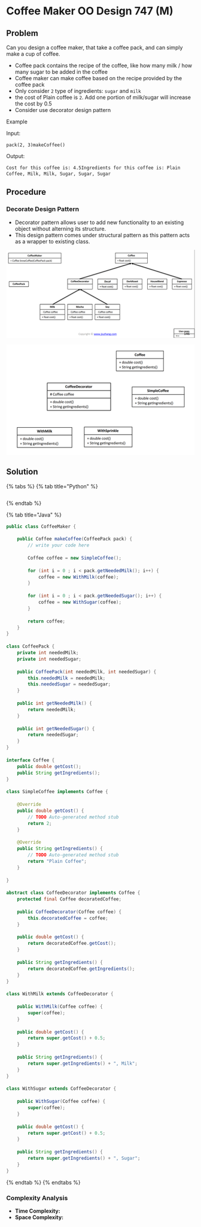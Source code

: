 # Coffee Maker OO Design 747 \(M\)

## Problem

Can you design a coffee maker, that take a coffee pack, and can simply make a cup of coffee.

* Coffee pack contains the recipe of the coffee, like how many milk / how many sugar to be added in the coffee
* Coffee maker can make coffee based on the recipe provided by the coffee pack
* Only consider `2` type of ingredients: `sugar` and `milk`
* the cost of Plain coffee is `2`. Add one portion of milk/sugar will increase the cost by 0.5
* Consider use decorator design pattern

Example

Input:

```text
pack(2, 3)makeCoffee()
```

Output:

```text
Cost for this coffee is: 4.5Ingredients for this coffee is: Plain Coffee, Milk, Milk, Sugar, Sugar, Sugar
```

## Procedure

### Decorate Design Pattern

* Decorator pattern allows user to add new functionality to an existing object without alterning its structure. 
* This design pattern comes under structural pattern as this pattern acts as a wrapper to existing class.

![](../../.gitbook/assets/screen-shot-2021-07-15-at-10.13.26-am.png)

![](../../.gitbook/assets/screen-shot-2021-07-15-at-10.14.12-am.png)

## Solution 

{% tabs %}
{% tab title="Python" %}
```python

```
{% endtab %}

{% tab title="Java" %}
```java
public class CoffeeMaker {

	public Coffee makeCoffee(CoffeePack pack) {
		// write your code here

		Coffee coffee = new SimpleCoffee();

		for (int i = 0 ; i < pack.getNeededMilk(); i++) {
			coffee = new WithMilk(coffee);
		}

		for (int i = 0 ; i < pack.getNeededSugar(); i++) {
			coffee = new WithSugar(coffee);
		}

		return coffee;
	}
}

class CoffeePack {
	private int neededMilk;
	private int neededSugar;

	public CoffeePack(int neededMilk, int neededSugar) {
		this.neededMilk = neededMilk;
		this.neededSugar = neededSugar;
	}

	public int getNeededMilk() {
		return neededMilk;
	}

	public int getNeededSugar() {
		return neededSugar;
	}
}

interface Coffee {
	public double getCost();
	public String getIngredients();
}

class SimpleCoffee implements Coffee {

	@Override
	public double getCost() {
		// TODO Auto-generated method stub
		return 2;
	}

	@Override
	public String getIngredients() {
		// TODO Auto-generated method stub
		return "Plain Coffee";
	}

}

abstract class CoffeeDecorator implements Coffee {
	protected final Coffee decoratedCoffee;

	public CoffeeDecorator(Coffee coffee) {
		this.decoratedCoffee = coffee;
	}

	public double getCost() {
		return decoratedCoffee.getCost();
	}

	public String getIngredients() {
		return decoratedCoffee.getIngredients();
	}
}

class WithMilk extends CoffeeDecorator {

	public WithMilk(Coffee coffee) {
		super(coffee);
	}

	public double getCost() {
		return super.getCost() + 0.5;
	}

	public String getIngredients() {
		return super.getIngredients() + ", Milk";
	}
}

class WithSugar extends CoffeeDecorator {

	public WithSugar(Coffee coffee) {
		super(coffee);
	}

	public double getCost() {
		return super.getCost() + 0.5;
	}

	public String getIngredients() {
		return super.getIngredients() + ", Sugar";
	}
}
```
{% endtab %}
{% endtabs %}

### Complexity Analysis

* **Time Complexity:**
* **Space Complexity:**

